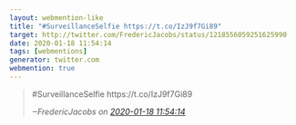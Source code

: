 ```yaml
---
layout: webmention-like
title: "#SurveillanceSelfie https://t.co/IzJ9f7Gi89"
target: http://twitter.com/FredericJacobs/status/1218556059251625990
date: 2020-01-18 11:54:14
tags: [webmentions]
generator: twitter.com
webmention: true
---
```


<blockquote class="external-citation">
  <p>
    #SurveillanceSelfie https://t.co/IzJ9f7Gi89
  </p>
  <cite>‒<span class="p-author p-name">FredericJacobs</span>
    on
    <a href="http://twitter.com/FredericJacobs/status/1218556059251625990" rel="external nofollow" target="_blank">2020-01-18 11:54:14</a>
  </cite>
</blockquote>
